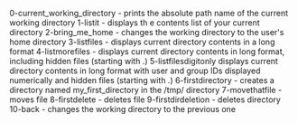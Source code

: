 0-current_working_directory - prints the absolute path name of the current working directory
1-listit - displays th e contents list of your current directory
2-bring_me_home - changes the working directory to the user's home directory
3-listfiles - displays current directory contents in a long format
4-listmorefiles - displays current directory contents in long format, including hidden files (starting with .)
5-listfilesdigitonly displays current directory contents in long format with user and group IDs displayed numerically and hidden files (starting with .)
6-firstdirectory - creates a directory named my_first_directory in the /tmp/ directory
7-movethatfile - moves file
8-firstdelete - deletes file
9-firstdirdeletion - deletes directory
10-back - changes the working directory to the previous one

